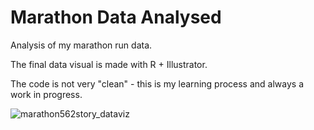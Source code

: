 # Marathon Data Analysed

Analysis of my marathon run data.

The final data visual is made with R + Illustrator.

The code is not very "clean" - this is my learning process and always a work in progress.

![marathon562story_dataviz](https://user-images.githubusercontent.com/22810662/46275776-02d25c00-c556-11e8-8820-65c21821ba91.png)


